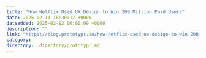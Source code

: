 ```yaml
---
title: "How Netflix Used UX Design to Win 200 Million Paid Users"
date: 2025-02-11 18:30:12 +0000
dateadded: 2025-02-12 00:00:09 +0000
description: ""
link: "https://blog.prototypr.io/how-netflix-used-ux-design-to-win-200-million-paid-users-046b258793c4?source=rss----eb297ea1161a---4"
category:
directory: _directory/prototypr.md
---
```


